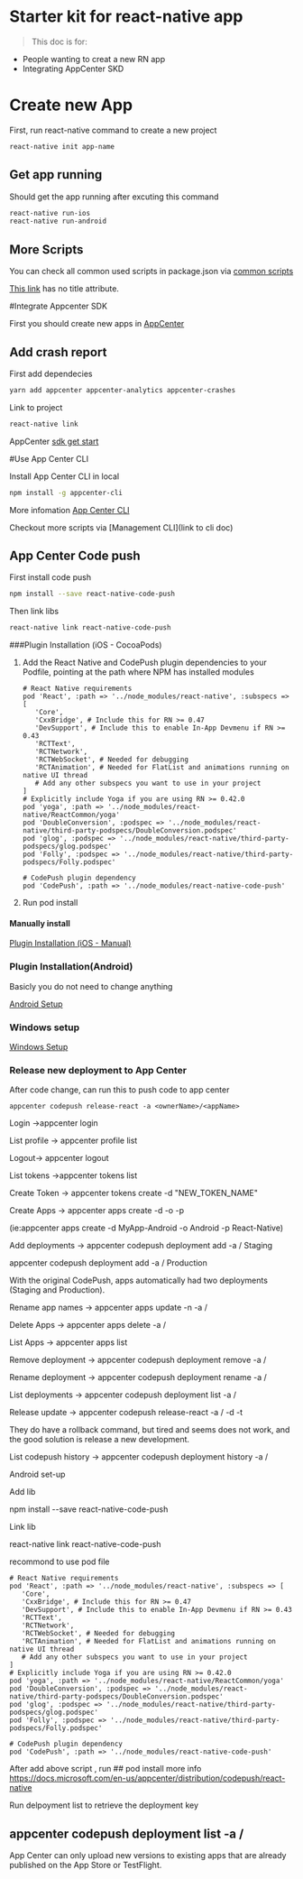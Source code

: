 # Starter kit for react-native app

> This doc is for:

- People wanting to creat a new RN app
- Integrating AppCenter SKD

# Create new App

>

First, run react-native command to create a new project

```sh
react-native init app-name
```

## Get app running

Should get the app running after excuting this command 

```sh
react-native run-ios
react-native run-android

```
## More Scripts

You can check all common used scripts in package.json via [common scripts ](http://example.com/ "Title")  

[This link](http://example.net/) has no title attribute. 

#Integrate Appcenter SDK

First you should create new apps in [AppCenter](https://appcenter.ms/)

## Add crash report
First add dependecies

```sh
yarn add appcenter appcenter-analytics appcenter-crashes

```

Link to project

```sh
react-native link
```

AppCenter [sdk get start](https://docs.microsoft.com/en-us/appcenter/sdk/getting-started/react-native)

#Use App Center CLI

Install App Center CLI in local

```sh
npm install -g appcenter-cli
```
More infomation [App Center CLI](https://docs.microsoft.com/en-us/appcenter/distribution/codepush/)


Checkout more scripts via [Management CLI](link to cli doc)

## App Center Code push

First install code push 

```sh
npm install --save react-native-code-push
```

Then link libs

```sh
react-native link react-native-code-push
```
###Plugin Installation (iOS - CocoaPods)

1. Add the React Native and CodePush plugin dependencies to your Podfile, pointing at the path where NPM has installed modules

	```
	# React Native requirements
	pod 'React', :path => '../node_modules/react-native', :subspecs => [
	   'Core',
	   'CxxBridge', # Include this for RN >= 0.47
	   'DevSupport', # Include this to enable In-App Devmenu if RN >= 0.43
	   'RCTText',
	   'RCTNetwork',
	   'RCTWebSocket', # Needed for debugging
	   'RCTAnimation', # Needed for FlatList and animations running on native UI thread
	   # Add any other subspecs you want to use in your project
	]
	# Explicitly include Yoga if you are using RN >= 0.42.0
	pod 'yoga', :path => '../node_modules/react-native/ReactCommon/yoga'
	pod 'DoubleConversion', :podspec => '../node_modules/react-native/third-party-podspecs/DoubleConversion.podspec'
	pod 'glog', :podspec => '../node_modules/react-native/third-party-podspecs/glog.podspec'
	pod 'Folly', :podspec => '../node_modules/react-native/third-party-podspecs/Folly.podspec'
	
	# CodePush plugin dependency
	pod 'CodePush', :path => '../node_modules/react-native-code-push'
	```

2. Run pod install

#### Manually install

[Plugin Installation (iOS - Manual) ](https://docs.microsoft.com/en-us/appcenter/distribution/codepush/react-native#plugin-installation-ios---manual)

### Plugin Installation(Android)

Basicly you do not need to change anything

[Android Setup](https://docs.microsoft.com/en-us/appcenter/distribution/codepush/react-native#android-setup)



### Windows setup

[Windows Setup](https://docs.microsoft.com/en-us/appcenter/distribution/codepush/react-native#windows-setup)

### Release new deployment to App Center

After code change, can run this to push code to app center 

```appcenter 
appcenter codepush release-react -a <ownerName>/<appName> 

```


Login ->appcenter login

List profile -> appcenter profile list

Logout-> appcenter logout

List tokens ->appcenter tokens list

Create Token -> appcenter tokens create -d "NEW_TOKEN_NAME"

Create Apps -> appcenter apps create -d <appDisplayName> -o <operatingSystem>  -p <platform> 
 
 (ie:appcenter apps create -d MyApp-Android -o Android -p React-Native)
 
Add deployments -> appcenter codepush deployment add -a <ownerName>/<appName> Staging
 
 
appcenter codepush deployment add -a <ownerName>/<appName> Production
                
With the original CodePush, apps automatically had two deployments (Staging and Production). 
  
Rename app names -> appcenter apps update -n <newName> -a <ownerName>/<appName>
 
Delete Apps -> appcenter apps delete -a <ownerName>/<appName>
 
List Apps -> appcenter apps list

Remove deployment -> appcenter codepush deployment remove -a <ownerName>/<appName> <deploymentName>
 
Rename deployment -> appcenter codepush deployment rename -a <ownerName>/<appName> <deploymentName> <newDeploymentName>
 
List deployments -> appcenter codepush deployment list -a <ownerName>/<appName>
 
Release update -> appcenter codepush release-react -a <ownerName>/<appName> -d <deploymentName> -t <targetBinaryVersion> 

They do have a rollback command, but tired and seems does not work, and the good solution is release a new development.

List codepush history -> appcenter codepush deployment history -a <ownerName>/<appName> <deploymentName>



Android set-up

Add lib 

npm install --save react-native-code-push

Link lib

react-native link react-native-code-push

recommond to use pod file

```
# React Native requirements
pod 'React', :path => '../node_modules/react-native', :subspecs => [
   'Core',
   'CxxBridge', # Include this for RN >= 0.47
   'DevSupport', # Include this to enable In-App Devmenu if RN >= 0.43
   'RCTText',
   'RCTNetwork',
   'RCTWebSocket', # Needed for debugging
   'RCTAnimation', # Needed for FlatList and animations running on native UI thread
   # Add any other subspecs you want to use in your project
]
# Explicitly include Yoga if you are using RN >= 0.42.0
pod 'yoga', :path => '../node_modules/react-native/ReactCommon/yoga'
pod 'DoubleConversion', :podspec => '../node_modules/react-native/third-party-podspecs/DoubleConversion.podspec'
pod 'glog', :podspec => '../node_modules/react-native/third-party-podspecs/glog.podspec'
pod 'Folly', :podspec => '../node_modules/react-native/third-party-podspecs/Folly.podspec'

# CodePush plugin dependency
pod 'CodePush', :path => '../node_modules/react-native-code-push'
```
After add above script , run ## pod install
 more info https://docs.microsoft.com/en-us/appcenter/distribution/codepush/react-native
 
 Run delpoyment list to retrieve the deployment key
  ## appcenter codepush deployment list -a <ownerName>/<appName>  
 
 App Center can only upload new versions to existing apps that are already published on the App Store or TestFlight.
